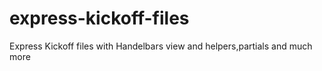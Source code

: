 # express-kickoff-files
Express Kickoff files with Handelbars view and helpers,partials and much more
